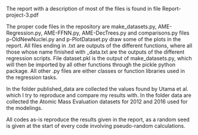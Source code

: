 The report with a description of most of the files is found in file Report-project-3.pdf

The proper code files in the repository are make_datasets.py, AME-Regression.py, AME-FFNN.py, AME-DecTrees.py and comparisons.py
files p-OldNewNuclei.py and p-PlotDataset.py draw some of the plots in the report.
All files ending in .txt are outputs of the different functions, where all those whose name finished with _data.txt are the outputs of the different regression scripts.
File dataset.pkl is the output of make_datasets.py, which will then be imported by all other functions through the pickle python package.
All other .py files are either classes or function libraries used in the regression tasks.

In the folder published_data are collected the values found by Utama et al. which I try to reproduce and compare my results with.
In the folder data are collected the Atomic Mass Evaluation datasets for 2012 and 2016 used for the modelings.

All codes as-is reproduce the results given in the report, as a random seed is given at the start of every code involving pseudo-random calculations.
